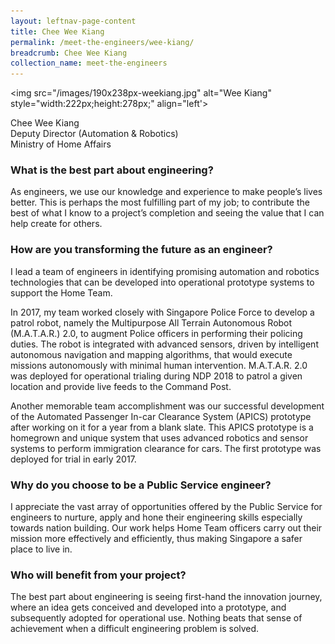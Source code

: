 ```yaml
---
layout: leftnav-page-content
title: Chee Wee Kiang
permalink: /meet-the-engineers/wee-kiang/
breadcrumb: Chee Wee Kiang
collection_name: meet-the-engineers
---
```



<img src="/images/190x238px-weekiang.jpg" alt="Wee Kiang" style="width:222px;height:278px;" align="left'>


Chee Wee Kiang<br>
Deputy Director (Automation & Robotics)<br>
Ministry of Home Affairs<br>

  
### What is the best part about engineering?
As engineers, we use our knowledge and experience to make people’s lives better. This is perhaps the most fulfilling part of my job; to contribute the best of what I know to a project’s completion and seeing the value that I can help create for others.

### How are you transforming the future as an engineer?
I lead a team of engineers in identifying promising automation and robotics technologies that can be developed into operational prototype systems to support the Home Team.

In 2017, my team worked closely with Singapore Police Force to develop a patrol robot, namely the Multipurpose All Terrain Autonomous Robot (M.A.T.A.R.) 2.0, to augment Police officers in performing their policing duties. The robot is integrated with advanced sensors, driven by intelligent autonomous navigation and mapping algorithms, that would execute missions autonomously with minimal human intervention. M.A.T.A.R. 2.0 was deployed for operational trialing during NDP 2018 to patrol a given location and provide live feeds to the Command Post.

Another memorable team accomplishment was our successful development of the Automated Passenger In-car Clearance System (APICS) prototype after working on it for a year from a blank slate. This APICS prototype is a homegrown and unique system that uses advanced robotics and sensor systems to perform immigration clearance for cars. The first prototype was deployed for trial in early 2017.

### Why do you choose to be a Public Service engineer?
I appreciate the vast array of opportunities offered by the Public Service for engineers to nurture, apply and hone their engineering skills especially towards nation building. Our work helps Home Team officers carry out their mission more effectively and efficiently, thus making Singapore a safer place to live in.

### Who will benefit from your project?
The best part about engineering is seeing first-hand the innovation journey, where an idea gets conceived and developed into a prototype, and subsequently adopted for operational use. Nothing beats that sense of achievement when a difficult engineering problem is solved.

